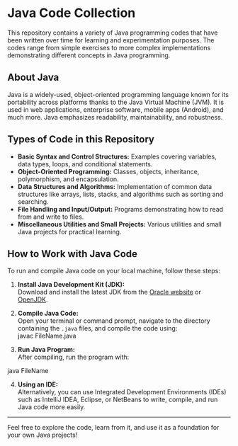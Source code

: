 # Java Code Collection

This repository contains a variety of Java programming codes that have been written over time for learning and experimentation purposes. The codes range from simple exercises to more complex implementations demonstrating different concepts in Java programming.

## About Java

Java is a widely-used, object-oriented programming language known for its portability across platforms thanks to the Java Virtual Machine (JVM). It is used in web applications, enterprise software, mobile apps (Android), and much more. Java emphasizes readability, maintainability, and robustness.

## Types of Code in this Repository

- **Basic Syntax and Control Structures:** Examples covering variables, data types, loops, and conditional statements.
- **Object-Oriented Programming:** Classes, objects, inheritance, polymorphism, and encapsulation.
- **Data Structures and Algorithms:** Implementation of common data structures like arrays, lists, stacks, and algorithms such as sorting and searching.
- **File Handling and Input/Output:** Programs demonstrating how to read from and write to files.
- **Miscellaneous Utilities and Small Projects:** Various utilities and small Java projects for practical learning.

## How to Work with Java Code

To run and compile Java code on your local machine, follow these steps:

1. **Install Java Development Kit (JDK):**  
   Download and install the latest JDK from the [Oracle website](https://www.oracle.com/java/technologies/javase-jdk11-downloads.html) or [OpenJDK](https://openjdk.java.net/).

2. **Compile Java Code:**  
   Open your terminal or command prompt, navigate to the directory containing the `.java` files, and compile the code using:  
javac FileName.java


3. **Run Java Program:**  
After compiling, run the program with:  

java FileName

4. **Using an IDE:**  
Alternatively, you can use Integrated Development Environments (IDEs) such as IntelliJ IDEA, Eclipse, or NetBeans to write, compile, and run Java code more easily.

---

Feel free to explore the code, learn from it, and use it as a foundation for your own Java projects!
